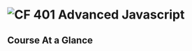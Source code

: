 ![CF](http://i.imgur.com/7v5ASc8.png) 401 Advanced Javascript
=============================================================

## Course At a Glance


